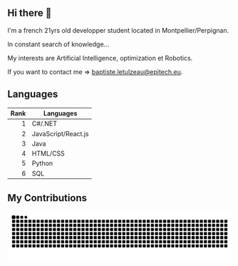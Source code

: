 ## Hi there 👋

I'm a french 21yrs old developper student located in Montpellier/Perpignan.

In constant search of knowledge...

My interests are Artificial Intelligence, optimization et Robotics.

If you want to contact me => baptiste.letulzeau@epitech.eu.

## Languages

| Rank | Languages           |
|-----:|---------------------|
|     1| C#/.NET             |
|     2| JavaScript/React.js |
|     3| Java                |
|     4| HTML/CSS            |
|     5| Python              |
|     6| SQL                 |


## My Contributions
![mishmanners snake gif](https://github.com/BaptisteLetulzeau/BaptisteLetulzeau/blob/output/github-snake.svg)


